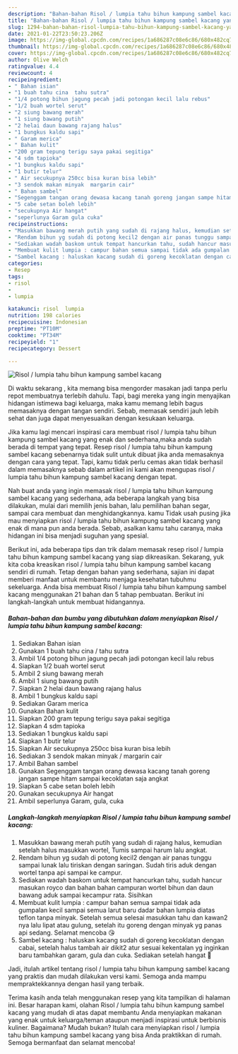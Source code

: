 ```yaml
---
description: "Bahan-bahan Risol / lumpia tahu bihun kampung sambel kacang yang enak dan Mudah Dibuat"
title: "Bahan-bahan Risol / lumpia tahu bihun kampung sambel kacang yang enak dan Mudah Dibuat"
slug: 1294-bahan-bahan-risol-lumpia-tahu-bihun-kampung-sambel-kacang-yang-enak-dan-mudah-dibuat
date: 2021-01-22T23:50:23.206Z
image: https://img-global.cpcdn.com/recipes/1a686287c08e6c86/680x482cq70/risol-lumpia-tahu-bihun-kampung-sambel-kacang-foto-resep-utama.jpg
thumbnail: https://img-global.cpcdn.com/recipes/1a686287c08e6c86/680x482cq70/risol-lumpia-tahu-bihun-kampung-sambel-kacang-foto-resep-utama.jpg
cover: https://img-global.cpcdn.com/recipes/1a686287c08e6c86/680x482cq70/risol-lumpia-tahu-bihun-kampung-sambel-kacang-foto-resep-utama.jpg
author: Olive Welch
ratingvalue: 4.4
reviewcount: 4
recipeingredient:
- " Bahan isian"
- "1 buah tahu cina  tahu sutra"
- "1/4 potong bihun jagung pecah jadi potongan kecil lalu rebus"
- "1/2 buah wortel serut"
- "2 siung bawang merah"
- "1 siung bawang putih"
- "2 helai daun bawang rajang halus"
- "1 bungkus kaldu sapi"
- " Garam merica"
- " Bahan kulit"
- "200 gram tepung terigu saya pakai segitiga"
- "4 sdm tapioka"
- "1 bungkus kaldu sapi"
- "1 butir telur"
- " Air secukupnya 250cc bisa kuran bisa lebih"
- "3 sendok makan minyak  margarin cair"
- " Bahan sambel"
- "Segenggam tangan orang dewasa kacang tanah goreng jangan sampe hitam sampai kecoklatan saja angkat"
- "5 cabe setan boleh lebih"
- "secukupnya Air hangat"
- "seperlunya Garam gula cuka"
recipeinstructions:
- "Masukkan bawang merah putih yang sudah di rajang halus, kemudian setelah halus masukkan wortel, Tumis sampai harum lalu angkat."
- "Rendam bihun yg sudah di potong kecil2 dengan air panas tunggu sampai lunak lalu tiriskan dengan saringan. Sudah tiris aduk dengan wortel tanpa api sampai ke campur."
- "Sediakan wadah baskom untuk tempat hancurkan tahu, sudah hancur masukan royco dan bahan bahan campuran wortel bihun dan daun bawang aduk sampai kecampur rata. Sisihkan"
- "Membuat kulit lumpia : campur bahan semua sampai tidak ada gumpalan kecil sampai semua larut baru dadar bahan lumpia diatas teflon tanpa minyak. Setelah semua selesai masukkan tahu dan kawan2 nya lalu lipat atau gulung, setelah itu goreng dengan minyak yg panas api sedang. Selamat mencoba 😘"
- "Sambel kacang : haluskan kacang sudah di goreng kecoklatan dengan cabai, setelah halus tambah air dikit2 atur sesuai kekentalan yg inginkan baru tambahkan garam, gula dan cuka. Sediakan setelah hangat 🥰"
categories:
- Resep
tags:
- risol
- 
- lumpia

katakunci: risol  lumpia 
nutrition: 198 calories
recipecuisine: Indonesian
preptime: "PT10M"
cooktime: "PT34M"
recipeyield: "1"
recipecategory: Dessert

---
```



![Risol / lumpia tahu bihun kampung sambel kacang](https://img-global.cpcdn.com/recipes/1a686287c08e6c86/680x482cq70/risol-lumpia-tahu-bihun-kampung-sambel-kacang-foto-resep-utama.jpg)

Di waktu  sekarang , kita memang bisa mengorder masakan jadi tanpa perlu repot membuatnya terlebih dahulu. Tapi, bagi mereka yang ingin menyajikan hidangan istimewa bagi keluarga, maka kamu memang lebih bagus memasaknya dengan tangan sendiri. Sebab, memasak sendiri jauh lebih sehat dan juga dapat menyesuaikan dengan kesukaan keluarga.

Jika kamu lagi mencari inspirasi cara membuat risol / lumpia tahu bihun kampung sambel kacang yang enak dan sederhana,maka anda sudah berada di tempat yang tepat. Resep risol / lumpia tahu bihun kampung sambel kacang  sebenarnya tidak sulit untuk dibuat jika anda memasaknya dengan cara yang tepat. Tapi, kamu tidak perlu cemas akan tidak berhasil dalam memasaknya 
sebab dalam artikel ini kami akan mengupas risol / lumpia tahu bihun kampung sambel kacang dengan tepat.  



Nah buat anda yang ingin memasak risol / lumpia tahu bihun kampung sambel kacang yang sederhana, ada beberapa langkah yang bisa dilakukan, mulai dari memilih jenis bahan, lalu pemilihan bahan segar, sampai cara membuat dan menghidangkannya. kamu Tidak usah pusing jika mau menyiapkan risol / lumpia tahu bihun kampung sambel kacang yang enak di mana pun anda berada. Sebab, asalkan kamu  tahu caranya, maka hidangan ini bisa menjadi suguhan yang spesial.

Berikut ini, ada beberapa tips dan trik dalam memasak resep risol / lumpia tahu bihun kampung sambel kacang yang siap dikreasikan. Sekarang, yuk kita coba kreasikan risol / lumpia tahu bihun kampung sambel kacang sendiri di rumah. Tetap dengan bahan yang sederhana, sajian ini dapat memberi manfaat untuk membantu menjaga kesehatan tubuhmu sekeluarga. Anda bisa membuat Risol / lumpia tahu bihun kampung sambel kacang menggunakan 21 bahan dan 5 tahap pembuatan. Berikut ini langkah-langkah untuk membuat hidangannya.

<!--inarticleads1-->

##### Bahan-bahan dan bumbu yang dibutuhkan dalam menyiapkan Risol / lumpia tahu bihun kampung sambel kacang:

1. Sediakan  Bahan isian
1. Gunakan 1 buah tahu cina / tahu sutra
1. Ambil 1/4 potong bihun jagung pecah jadi potongan kecil lalu rebus
1. Siapkan 1/2 buah wortel serut
1. Ambil 2 siung bawang merah
1. Ambil 1 siung bawang putih
1. Siapkan 2 helai daun bawang rajang halus
1. Ambil 1 bungkus kaldu sapi
1. Sediakan  Garam merica
1. Gunakan  Bahan kulit
1. Siapkan 200 gram tepung terigu saya pakai segitiga
1. Siapkan 4 sdm tapioka
1. Sediakan 1 bungkus kaldu sapi
1. Siapkan 1 butir telur
1. Siapkan  Air secukupnya 250cc bisa kuran bisa lebih
1. Sediakan 3 sendok makan minyak / margarin cair
1. Ambil  Bahan sambel
1. Gunakan Segenggam tangan orang dewasa kacang tanah goreng jangan sampe hitam sampai kecoklatan saja angkat
1. Siapkan 5 cabe setan boleh lebih
1. Gunakan secukupnya Air hangat
1. Ambil seperlunya Garam, gula, cuka




<!--inarticleads2-->

##### Langkah-langkah menyiapkan Risol / lumpia tahu bihun kampung sambel kacang:

1. Masukkan bawang merah putih yang sudah di rajang halus, kemudian setelah halus masukkan wortel, Tumis sampai harum lalu angkat.
1. Rendam bihun yg sudah di potong kecil2 dengan air panas tunggu sampai lunak lalu tiriskan dengan saringan. Sudah tiris aduk dengan wortel tanpa api sampai ke campur.
1. Sediakan wadah baskom untuk tempat hancurkan tahu, sudah hancur masukan royco dan bahan bahan campuran wortel bihun dan daun bawang aduk sampai kecampur rata. Sisihkan
1. Membuat kulit lumpia : campur bahan semua sampai tidak ada gumpalan kecil sampai semua larut baru dadar bahan lumpia diatas teflon tanpa minyak. Setelah semua selesai masukkan tahu dan kawan2 nya lalu lipat atau gulung, setelah itu goreng dengan minyak yg panas api sedang. Selamat mencoba 😘
1. Sambel kacang : haluskan kacang sudah di goreng kecoklatan dengan cabai, setelah halus tambah air dikit2 atur sesuai kekentalan yg inginkan baru tambahkan garam, gula dan cuka. Sediakan setelah hangat 🥰




Jadi, itulah artikel tentang  risol / lumpia tahu bihun kampung sambel kacang  yang praktis dan mudah dilakukan versi kami. Semoga anda mampu mempraktekkannya dengan hasil yang terbaik. 

Terima kasih anda telah menggunakan resep yang kita tampilkan di halaman ini. Besar harapan kami, olahan  Risol / lumpia tahu bihun kampung sambel kacang yang mudah di atas dapat membantu Anda menyiapkan makanan yang enak untuk keluarga/teman ataupun menjadi inspirasi untuk berbisnis kuliner. Bagaimana? Mudah bukan? Itulah cara menyiapkan risol / lumpia tahu bihun kampung sambel kacang yang bisa Anda praktikkan di rumah. Semoga bermanfaat dan selamat mencoba!

